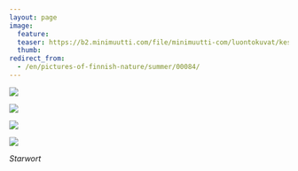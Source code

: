 ```yaml
---
layout: page
image:
  feature:
  teaser: https://b2.minimuutti.com/file/minimuutti-com/luontokuvat/kes%C3%A4/4/DS22236-245px.jpg
  thumb:
redirect_from:
  - /en/pictures-of-finnish-nature/summer/00084/
---
```


![](https://b2.minimuutti.com/file/minimuutti-com/luontokuvat/kes%C3%A4/4/DS22232-800px.jpg)

![](https://b2.minimuutti.com/file/minimuutti-com/luontokuvat/kes%C3%A4/4/DS22231-800px.jpg)

![](https://b2.minimuutti.com/file/minimuutti-com/luontokuvat/kes%C3%A4/4/DS22236-800px.jpg)

![](https://b2.minimuutti.com/file/minimuutti-com/luontokuvat/kes%C3%A4/4/DS22237-800px.jpg)

*Starwort*
